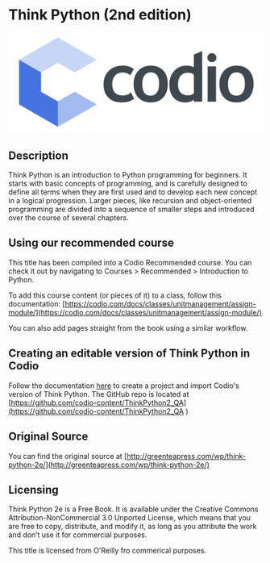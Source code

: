 # Think Python (2nd edition)

![](https://github.com/codio-content/ThinkPython2_QA/blob/gh-pages/logo-dark%20(1).png)

## Description
Think Python is an introduction to Python programming for beginners. It starts with basic concepts of programming, and is carefully designed to define all terms when they are first used and to develop each new concept in a logical progression. Larger pieces, like recursion and object-oriented programming are divided into a sequence of smaller steps and introduced over the course of several chapters.

## Using our recommended course
This title has been compiled into a Codio Recommended course. You can check it out by navigating to Courses > Recommended > Introduction to Python.

To add this course content (or pieces of it) to a class, follow this documentation: [https://codio.com/docs/classes/unitmanagement/assign-module/](https://codio.com/docs/classes/unitmanagement/assign-module/)

You can also add pages straight from the book using a similar workflow.

## Creating an editable version of Think Python in Codio
Follow the documentation [here](https://codio.com/docs/project/creating/) to create a project and import Codio's version of Think Python. The GitHub repo is located at [https://github.com/codio-content/ThinkPython2_QA](https://github.com/codio-content/ThinkPython2_QA )

## Original Source
You can find the original source at [http://greenteapress.com/wp/think-python-2e/](http://greenteapress.com/wp/think-python-2e/)


## Licensing 
Think Python 2e is a Free Book. It is available under the Creative Commons Attribution-NonCommercial 3.0 Unported License, which means that you are free to copy, distribute, and modify it, as long as you attribute the work and don’t use it for commercial purposes.

This title is licensed from O'Reilly fro commerical purposes.
